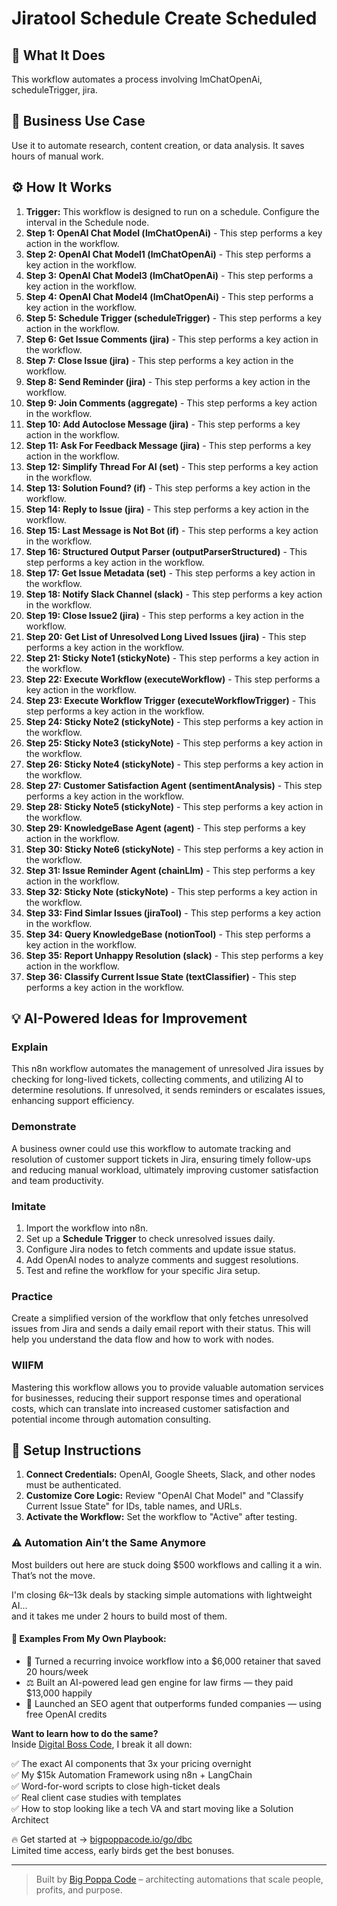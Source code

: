 # Jiratool Schedule Create Scheduled

## 🚀 What It Does
This workflow automates a process involving lmChatOpenAi, scheduleTrigger, jira.

## 💼 Business Use Case
Use it to automate research, content creation, or data analysis. It saves hours of manual work.

## ⚙️ How It Works
1.  **Trigger:** This workflow is designed to run on a schedule. Configure the interval in the Schedule node.
2. **Step 1: OpenAI Chat Model (lmChatOpenAi)** - This step performs a key action in the workflow.
3. **Step 2: OpenAI Chat Model1 (lmChatOpenAi)** - This step performs a key action in the workflow.
4. **Step 3: OpenAI Chat Model3 (lmChatOpenAi)** - This step performs a key action in the workflow.
5. **Step 4: OpenAI Chat Model4 (lmChatOpenAi)** - This step performs a key action in the workflow.
6. **Step 5: Schedule Trigger (scheduleTrigger)** - This step performs a key action in the workflow.
7. **Step 6: Get Issue Comments (jira)** - This step performs a key action in the workflow.
8. **Step 7: Close Issue (jira)** - This step performs a key action in the workflow.
9. **Step 8: Send Reminder (jira)** - This step performs a key action in the workflow.
10. **Step 9: Join Comments (aggregate)** - This step performs a key action in the workflow.
11. **Step 10: Add Autoclose Message (jira)** - This step performs a key action in the workflow.
12. **Step 11: Ask For Feedback Message (jira)** - This step performs a key action in the workflow.
13. **Step 12: Simplify Thread For AI (set)** - This step performs a key action in the workflow.
14. **Step 13: Solution Found? (if)** - This step performs a key action in the workflow.
15. **Step 14: Reply to Issue (jira)** - This step performs a key action in the workflow.
16. **Step 15: Last Message is Not Bot (if)** - This step performs a key action in the workflow.
17. **Step 16: Structured Output Parser (outputParserStructured)** - This step performs a key action in the workflow.
18. **Step 17: Get Issue Metadata (set)** - This step performs a key action in the workflow.
19. **Step 18: Notify Slack Channel (slack)** - This step performs a key action in the workflow.
20. **Step 19: Close Issue2 (jira)** - This step performs a key action in the workflow.
21. **Step 20: Get List of Unresolved Long Lived Issues (jira)** - This step performs a key action in the workflow.
22. **Step 21: Sticky Note1 (stickyNote)** - This step performs a key action in the workflow.
23. **Step 22: Execute Workflow (executeWorkflow)** - This step performs a key action in the workflow.
24. **Step 23: Execute Workflow Trigger (executeWorkflowTrigger)** - This step performs a key action in the workflow.
25. **Step 24: Sticky Note2 (stickyNote)** - This step performs a key action in the workflow.
26. **Step 25: Sticky Note3 (stickyNote)** - This step performs a key action in the workflow.
27. **Step 26: Sticky Note4 (stickyNote)** - This step performs a key action in the workflow.
28. **Step 27: Customer Satisfaction Agent (sentimentAnalysis)** - This step performs a key action in the workflow.
29. **Step 28: Sticky Note5 (stickyNote)** - This step performs a key action in the workflow.
30. **Step 29: KnowledgeBase Agent (agent)** - This step performs a key action in the workflow.
31. **Step 30: Sticky Note6 (stickyNote)** - This step performs a key action in the workflow.
32. **Step 31: Issue Reminder Agent (chainLlm)** - This step performs a key action in the workflow.
33. **Step 32: Sticky Note (stickyNote)** - This step performs a key action in the workflow.
34. **Step 33: Find Simlar Issues (jiraTool)** - This step performs a key action in the workflow.
35. **Step 34: Query KnowledgeBase (notionTool)** - This step performs a key action in the workflow.
36. **Step 35: Report Unhappy Resolution (slack)** - This step performs a key action in the workflow.
37. **Step 36: Classify Current Issue State (textClassifier)** - This step performs a key action in the workflow.

## 💡 AI-Powered Ideas for Improvement
### Explain
This n8n workflow automates the management of unresolved Jira issues by checking for long-lived tickets, collecting comments, and utilizing AI to determine resolutions. If unresolved, it sends reminders or escalates issues, enhancing support efficiency.

### Demonstrate
A business owner could use this workflow to automate tracking and resolution of customer support tickets in Jira, ensuring timely follow-ups and reducing manual workload, ultimately improving customer satisfaction and team productivity.

### Imitate
1. Import the workflow into n8n.
2. Set up a **Schedule Trigger** to check unresolved issues daily.
3. Configure Jira nodes to fetch comments and update issue status.
4. Add OpenAI nodes to analyze comments and suggest resolutions.
5. Test and refine the workflow for your specific Jira setup.

### Practice
Create a simplified version of the workflow that only fetches unresolved issues from Jira and sends a daily email report with their status. This will help you understand the data flow and how to work with nodes.

### WIIFM
Mastering this workflow allows you to provide valuable automation services for businesses, reducing their support response times and operational costs, which can translate into increased customer satisfaction and potential income through automation consulting.

## 🔧 Setup Instructions
1. **Connect Credentials:** OpenAI, Google Sheets, Slack, and other nodes must be authenticated.
2. **Customize Core Logic:** Review "OpenAI Chat Model" and "Classify Current Issue State" for IDs, table names, and URLs.
3. **Activate the Workflow:** Set the workflow to "Active" after testing.

### ⚠️ Automation Ain’t the Same Anymore

Most builders out here are stuck doing $500 workflows and calling it a win.  
That’s not the move.  

I'm closing $6k–$13k deals by stacking simple automations with lightweight AI...  
and it takes me under 2 hours to build most of them.

#### 🧠 Examples From My Own Playbook:
- 🔁 Turned a recurring invoice workflow into a $6,000 retainer that saved 20 hours/week  
- ⚖️ Built an AI-powered lead gen engine for law firms — they paid $13,000 happily  
- 🚀 Launched an SEO agent that outperforms funded companies — using free OpenAI credits  

**Want to learn how to do the same?**  
Inside [Digital Boss Code](https://bigpoppacode.io/go/dbc), I break it all down:

✅ The exact AI components that 3x your pricing overnight  
✅ My $15k Automation Framework using n8n + LangChain  
✅ Word-for-word scripts to close high-ticket deals  
✅ Real client case studies with templates  
✅ How to stop looking like a tech VA and start moving like a Solution Architect  

🔥 Get started at → [bigpoppacode.io/go/dbc](https://bigpoppacode.io/go/dbc)  
Limited time access, early birds get the best bonuses.

---
> Built by [Big Poppa Code](https://bigpoppacode.io) – architecting automations that scale people, profits, and purpose.
